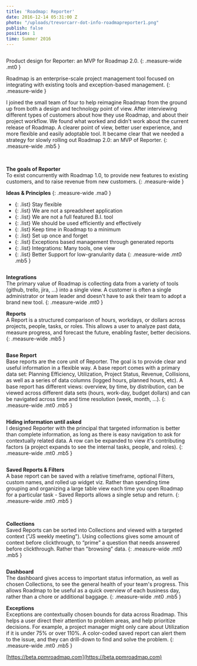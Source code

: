 ```yaml
---
title: 'Roadmap: Reporter'
date: 2016-12-14 05:31:00 Z
photo: "/uploads/trevorcarr-dot-info-roadmapreporter1.png"
publish: false
position: 1
time: Summer 2016
---
```


<img ix-path="trevorcarr-dot-info-roadmapreporter1.png"
     sizes="100vw" />

Product design for Reporter: an MVP for Roadmap 2.0.
{: .measure-wide .mt0 }

Roadmap is an <span class="nobreak">enterprise-scale</span> project management tool focused on integrating with existing tools and <span class="nobreak">exception-based</span> management.
{: .measure-wide }

I joined the small team of four to help reimagine Roadmap from the ground up from both a design and technology point of view. After interviewing different types of customers about how they use Roadmap, and about their project workflow. We found what worked and didn't work about the current release of Roadmap. A clearer point of view, better user experience, and more flexible and easily adoptable tool. It became clear that we needed a strategy for slowly rolling out Roadmap 2.0: an MVP of Reporter.
{: .measure-wide .mb5 }

<img ix-path="trevorcarr-dot-info-roadmapreporter2.png"
     sizes="100vw" />
<img ix-path="trevorcarr-dot-info-roadmapreporter4.png"
     sizes="100vw" />

**The goals of Reporter**
<br>
To exist concurrently with Roadmap 1.0, to provide new features to existing customers, and to raise revenue from new customers.
{: .measure-wide }

**Ideas & Principles**
{: .measure-wide .ma0 }
- {: .list} Stay flexible
- {: .list} We are not a spreadsheet application
- {: .list} We are not a full featured B.I. tool
- {: .list} We should be used efficiently and effectively
- {: .list} Keep time in Roadmap to a minimum
- {: .list} Set up once and forget
- {: .list} Exceptions based management through generated reports
- {: .list} Integrations: Many tools, one view
- {: .list} Better Support for low-granularity data
{: .measure-wide .mt0 .mb5 }

<img ix-path="trevorcarr-dot-info-roadmapreporter3.png"
     sizes="100vw" />

**Integrations**
<br>
The primary value of Roadmap is collecting data from a variety of tools (github, trello, jira, ...) into a single view. A customer is often a single administrator or team leader and doesn't have to ask their team to adopt a brand new tool.
{: .measure-wide .mt0 }

**Reports**
<br>
A Report is a structured comparison of hours, workdays, or dollars across projects, people, tasks, or roles. This allows a user to analyze past data, measure progress, and forecast the future, enabling faster, better decisions.
{: .measure-wide .mb5 }

<img ix-path="trevorcarr-dot-info-roadmapreporter5.png"
     sizes="100vw" />

**Base Report**
<br>
Base reports are the core unit of Reporter. The goal is to provide clear and useful information in a flexible way. A base report comes with a primary data set: Planning Efficiency, Utilization, Project Status, Revenue, Collisions, as well as a series of data columns (logged hours, planned hours, etc). A base report has different views: overview, by time, by distribution, can be viewed across different data sets (hours, work-day, budget dollars) and can be navigated across time and time resolution (week, month, ...).
{: .measure-wide .mt0 .mb5 }

<img ix-path="trevorcarr-dot-info-roadmapreporter6.png"
     sizes="100vw" />

**Hiding information until asked**
<br>
I designed Reporter with the principal that targeted information is better than complete information, as long as there is easy navigation to ask for contextually related data. A row can be expanded to view it's contributing factors (a project expands to see the internal tasks, people, and roles).
{: .measure-wide .mt0 .mb5 }

<img ix-path="trevorcarr-dot-info-roadmapreporter7.png"
     sizes="100vw" />

**Saved Reports & Filters**
<br>
A base report can be saved with a relative timeframe, optional Filters, custom names, and rolled up widget viz.  Rather than spending time grouping and organizing a large table view each time you open Roadmap for a particular task - Saved Reports allows a single setup and return.
{: .measure-wide .mt0 .mb5 }

<img ix-path="trevorcarr-dot-info-roadmapreporter8.png"
     sizes="100vw" />
<img ix-path="trevorcarr-dot-info-roadmapreporter9.png"
    sizes="100vw" />
<img ix-path="trevorcarr-dot-info-roadmapreporter10.png"
     sizes="100vw" />

**Collections**
<br>
Saved Reports can be sorted into Collections and viewed with a targeted context ("JS weekly meeting"). Using collections gives some amount of context before clickthrough, to “prime” a question that needs answered before clickthrough. Rather than "browsing" data.
{: .measure-wide .mt0 .mb5 }

<img ix-path="trevorcarr-dot-info-roadmapreporter11.png"
     sizes="100vw" />

**Dashboard**
<br>
The dashboard gives access to important status information, as well as chosen Collections, to see the general health of your team's progress. This allows Roadmap to be useful as a quick overview of each business day, rather than a chore or additional baggage.
{: .measure-wide .mt0 .mb5 }

**Exceptions**
<br>
Exceptions are contextually chosen bounds for data across Roadmap. This helps a user direct their attention to problem areas, and help prioritize decisions. For example, a project manager might only care about Utilization if it is under 75% or over 110%. A color-coded saved report can alert them to the issue, and they can drill-down to find and solve the problem.
{: .measure-wide .mt0 .mb5 }


<span class="link dim out">[https://beta.ppmroadmap.com](https://beta.ppmroadmap.com)</span>
